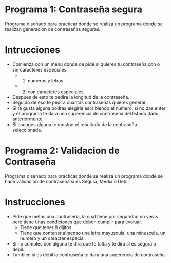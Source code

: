 # Programa 1: Contraseña segura
Programa diseñado para practicar donde se realiza un programa donde se realizan generacion de contraseñas seguras.

# Intrucciones
- Comienza con un menu donde de pide si quieres tu contraseña con o sin caracteres especiales.
    - 1. numeros y letras.
    - 2. con caracteres especiales.
- Despues de esto te pedira la longitud de la contraseña.
- Seguido de eso te pedira cuantas contraseñas quieres generar.
- Si te gusta alguna podras elegirla escribiendo el numero. si no das enter y el programa te dara una sugerencia de contraseña del listado dado anteriormente.
- Si escoges alguna te mostrar el resultado de la contraseña seleccionada.

# Programa 2: Validacion de Contraseña
Programa diseñado para practicar donde se realiza un programa donde se hace validacion de contraseña si es Segura, Media o Debil.

# Instrucciones
- Pide que metas una contraseña, la cual tiene por seguridad no veras pero tiene unas condiciones que deben cumplir para evaluar.
    - Tiene que tener 8 dijitos.
    - Tiene que contener almenso una letra mayuscula, una minuscula, un numero y un caracter especial.
- Si no cumples con alguna te dira que te falta y te dira si es segura o debil.
- Tambien si es debil la contraseña te dara una sugerencia de contraseña.